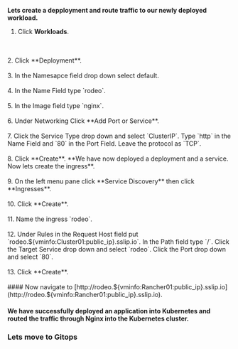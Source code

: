 **Lets create a depployment and route traffic to our newly deployed workload.**


1. Click **Workloads**.
<br>
<br>
2. Click **Deployment**.
<br>
<br>
3. In the Namesapce field drop down select default. 
<br>
<br>
4. In the Name Field type `rodeo`.
<br>
<br>
5. In the Image field type `nginx`.
<br>
<br>
6. Under Networking Click **Add Port or Service**.
<br>
<br>
7. Click the Service Type drop down and select `ClusterIP`. Type `http` in the Name Field and `80` in the Port Field. Leave the protocol as `TCP`.
<br>
<br>
8. Click **Create**.
**We have now deployed a deployment and a service. Now lets create the ingress**.
<br>
<br>
9. On the left menu pane click **Service Discovery** then click **Ingresses**.
<br>
<br>
10. Click **Create**.
<br>
<br>
11. Name the ingress `rodeo`. 
<br>
<br>
12. Under Rules in the Request Host field put `rodeo.${vminfo:Cluster01:public_ip}.sslip.io`. In the Path field type `/`. Click the Target Service drop down and select `rodeo`. Click the Port drop down and select `80`.
<br>
<br>
13. Click **Create**.
<br>
<br>
#### Now navigate to [http://rodeo.${vminfo:Rancher01:public_ip}.sslip.io](http://rodeo.${vminfo:Rancher01:public_ip}.sslip.io).

#### We have successfully deployed an application into Kubernetes and routed the traffic through Nginx into the Kubernetes cluster. 

### Lets move to Gitops